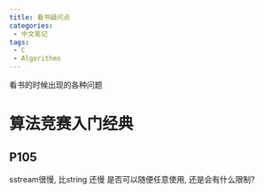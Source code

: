 ```yaml
---
title: 看书疑问点
categories:
 - 中文笔记
tags:
 - C
 - Algorithms
---
```


看书的时候出现的各种问题

# 算法竞赛入门经典

## P105

sstream很慢, 比string 还慢 是否可以随便任意使用, 还是会有什么限制?


